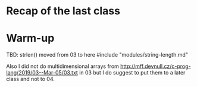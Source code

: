 # Recap of the last class

# Warm-up

TBD: strlen() moved from 03 to here
#include "modules/string-length.md"

Also I did not do multidimensional arrays from
http://mff.devnull.cz/c-prog-lang/2019/03--Mar-05/03.txt in 03 but I do suggest
to put them to a later class and not to 04.
